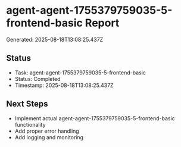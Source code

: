 # agent-agent-1755379759035-5-frontend-basic Report

Generated: 2025-08-18T13:08:25.437Z

## Status
- Task: agent-agent-1755379759035-5-frontend-basic
- Status: Completed
- Timestamp: 2025-08-18T13:08:25.437Z

## Next Steps
- Implement actual agent-agent-1755379759035-5-frontend-basic functionality
- Add proper error handling
- Add logging and monitoring
